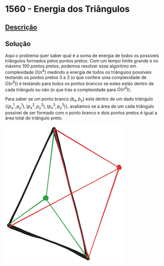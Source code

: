# 1560 - Energia dos Triângulos

## [Descrição](https://www.beecrowd.com.br/judge/pt/problems/view/1560)

## Solução

Aqui o problema quer saber qual é a soma de energia de todos os possíveis triângulos formados pelos pontos pretos. Com um tempo limite grande e no máximo $100$ pontos pretos, podemos resolver esse algoritmo em complexidade $O(n^{4})$ medindo a energia de todos os triângulos possíveis testando os pontos pretos $3$ a $3$ (o que confere uma complexidade de $O(n^{3})$) e testando para todos os pontos brancos se estes estão dentro de cada triângulo ou não (o que trás a complexidade para $O(n^{4})$).

Para saber se um ponto branco $(b_{x}, b_{y})$ está dentro de um dado triângulo $\{(p^{1}_{x}, p^{1}_{y}), (p^{2}_{x}, p^{2}_{y}), (p^{3}_{x}, p^{3}_{y})\}$, avaliamos se a área de um cada triângulo possível de ser formado com o ponto branco e dois pontos pretos é igual a área total do triângulo preto.

![Exemplo que mostra dois pontos: um ponto verde dentro do triângulo e um ponto vermelho fora. O ponto verde tem a área de todos os triângulos possíveis somando a área do triângulo total enquanto o ponto vermelho tem área de todos os triângulos possíveis somando uma área maior que a do triângulo original.](../../../assets/1560.png)